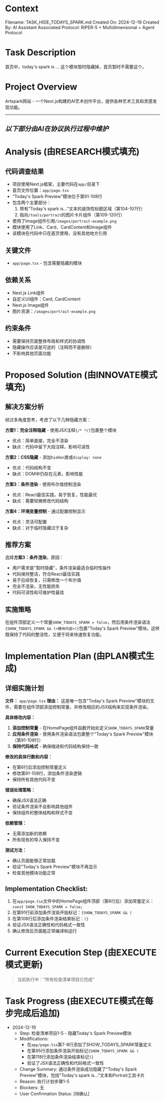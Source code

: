 # Context
Filename: TASK_HIDE_TODAYS_SPARK.md
Created On: 2024-12-19
Created By: AI Assistant
Associated Protocol: RIPER-5 + Multidimensional + Agent Protocol

# Task Description
首页中，today's spark is ... 这个模块暂时隐藏掉，首页暂时不需要这个。

# Project Overview
Artspark网站 - 一个Next.js构建的AI艺术创作平台，提供各种艺术工具和灵感发现功能。

---
*以下部分由AI在协议执行过程中维护*
---

# Analysis (由RESEARCH模式填充)
## 代码调查结果
- 项目使用Next.js框架，主要代码在`app/`目录下
- 首页文件位置：`app/page.tsx`
- "Today's Spark Preview"模块位于第91-108行
- 包含两个主要部分：
  1. 带有"Today's spark is..."文本的装饰性标题区域（第104-107行）
  2. 指向`/tools/portrait`的图片卡片组件（第109-120行）
- 使用了Image组件引用`/images/portrait-example.png`
- 模块使用了Link、Card、CardContent和Image组件
- 该模块在代码中只在首页使用，没有其他地方引用

## 关键文件
- `app/page.tsx` - 包含需要隐藏的模块

## 依赖关系
- Next.js Link组件
- 自定义UI组件：Card, CardContent
- Next.js Image组件
- 图片资源：`/images/portrait-example.png`

## 约束条件
- 需要保持页面整体布局和样式的协调性
- 隐藏操作应该是可逆的（注释而不是删除）
- 不影响其他页面功能

# Proposed Solution (由INNOVATE模式填充)
## 解决方案分析

经过多角度思考，考虑了以下几种隐藏方案：

**方案1：完全注释隐藏** - 使用JSX注释`{/* */}`包裹整个模块
- 优点：简单直接，完全不渲染
- 缺点：代码中留下大段注释，影响可读性

**方案2：CSS隐藏** - 添加`hidden`类或`display: none`
- 优点：代码结构不变
- 缺点：DOM中仍存在元素，影响性能

**方案3：条件渲染** - 使用布尔值控制渲染
- 优点：React最佳实践，易于恢复，性能最优
- 缺点：需要轻微修改代码结构

**方案4：环境变量控制** - 通过配置控制显示
- 优点：灵活可配置
- 缺点：对于临时隐藏过于复杂

## 推荐方案

选择**方案3：条件渲染**，原因：
- 用户需求是"暂时隐藏"，条件渲染最适合临时性操作
- 代码保持整洁，符合React最佳实践
- 易于后续恢复，只需修改一个布尔值
- 完全不渲染，无性能损失
- 代码可读性和可维护性最佳

## 实施策略

在组件顶部定义一个常量`SHOW_TODAYS_SPARK = false`，然后用条件渲染语法`{SHOW_TODAYS_SPARK && (<模块内容>)}`包裹"Today's Spark Preview"模块。这样既保持了代码的整洁性，又便于将来快速恢复功能。

# Implementation Plan (由PLAN模式生成)

## 详细实施计划

**文件：** `app/page.tsx`
**理由：** 这是唯一包含"Today's Spark Preview"模块的文件，需要在组件顶部添加控制常量，并修改相应的JSX结构来实现条件渲染。

**具体修改内容：**

1. **添加控制常量** - 在HomePage组件函数开始处定义`SHOW_TODAYS_SPARK`常量
2. **应用条件渲染** - 使用条件渲染语法包裹整个"Today's Spark Preview"模块（第91-108行）
3. **保持代码格式** - 确保缩进和代码结构保持一致

**修改的具体行数和内容：**
- 在第6行后添加控制常量定义
- 修改第91-108行，添加条件渲染逻辑
- 保持所有其他代码不变

**错误处理策略：**
- 确保JSX语法正确
- 验证条件渲染不会影响其他组件
- 保持组件的整体结构和样式不变

**依赖管理：**
- 无需添加新的依赖
- 所有现有的导入保持不变

**测试方法：**
- 确认页面能够正常加载
- 验证"Today's Spark Preview"模块不再显示
- 检查其他模块功能正常

## Implementation Checklist:
1. 在`app/page.tsx`文件中的HomePage组件顶部（第6行后）添加常量定义：`const SHOW_TODAYS_SPARK = false;`
2. 在第91行前添加条件渲染开始标记：`{SHOW_TODAYS_SPARK && (`
3. 在第108行后添加条件渲染结束标记：`)}`
4. 验证JSX语法正确性和代码格式一致性
5. 确认修改后页面能正常编译和运行

# Current Execution Step (由EXECUTE模式更新)
> 当前执行中："所有检查清单项目已完成"

# Task Progress (由EXECUTE模式在每步完成后追加)
*   2024-12-19
    *   Step: 检查清单项目1-5 - 隐藏Today's Spark Preview模块
    *   Modifications: 
        - 在`app/page.tsx`第7-8行添加了SHOW_TODAYS_SPARK常量定义
        - 在第95行添加条件渲染开始标记`{SHOW_TODAYS_SPARK && (`
        - 在第118行添加条件渲染结束标记`)}`
        - 验证了JSX语法正确性和代码格式一致性
    *   Change Summary: 通过条件渲染成功隐藏了"Today's Spark Preview"模块，包括"Today's spark is..."文本和Portrait工具卡片
    *   Reason: 执行计划步骤1-5
    *   Blockers: 无
    *   User Confirmation Status: [待确认] 